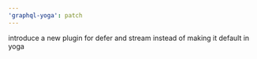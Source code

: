 ```yaml
---
'graphql-yoga': patch
---
```


introduce a new plugin for defer and stream instead of making it default in yoga
